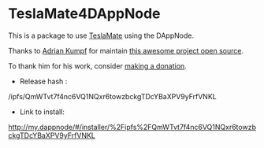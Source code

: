 # TeslaMate4DAppNode
This is a package to use [TeslaMate](https://github.com/adriankumpf/teslamate) using the DAppNode.

Thanks to [Adrian Kumpf](https://github.com/adriankumpf) for maintain [this awesome project open source](https://github.com/adriankumpf/teslamate).

To thank him for his work, consider [making a donation](https://www.paypal.com/donate/?cmd=_s-xclick&hosted_button_id=YE4CPXRAV9CVL&source=url).

- Release hash :

/ipfs/QmWTvt7f4nc6VQ1NQxr6towzbckgTDcYBaXPV9yFrfVNKL

- Link to install:

http://my.dappnode/#/installer/%2Fipfs%2FQmWTvt7f4nc6VQ1NQxr6towzbckgTDcYBaXPV9yFrfVNKL